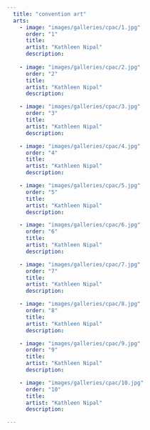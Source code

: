 ```yaml
---
  title: "convention art"
  arts:
    - image: "images/galleries/cpac/1.jpg"
      order: "1"
      title:
      artist: "Kathleen Nipal"
      description:
      
    - image: "images/galleries/cpac/2.jpg"
      order: "2"
      title:
      artist: "Kathleen Nipal"
      description:

    - image: "images/galleries/cpac/3.jpg"
      order: "3"
      title:
      artist: "Kathleen Nipal"
      description:

    - image: "images/galleries/cpac/4.jpg"
      order: "4"
      title:
      artist: "Kathleen Nipal"
      description:

    - image: "images/galleries/cpac/5.jpg"
      order: "5"
      title:
      artist: "Kathleen Nipal"
      description:

    - image: "images/galleries/cpac/6.jpg"
      order: "6"
      title:
      artist: "Kathleen Nipal"
      description:

    - image: "images/galleries/cpac/7.jpg"
      order: "7"
      title:
      artist: "Kathleen Nipal"
      description:

    - image: "images/galleries/cpac/8.jpg"
      order: "8"
      title:
      artist: "Kathleen Nipal"
      description:

    - image: "images/galleries/cpac/9.jpg"
      order: "9"
      title:
      artist: "Kathleen Nipal"
      description:

    - image: "images/galleries/cpac/10.jpg"
      order: "10"
      title:
      artist: "Kathleen Nipal"
      description:

---
```

